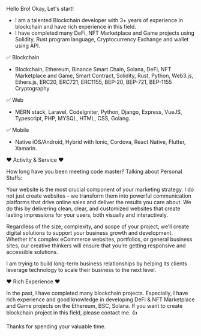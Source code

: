 Hello Bro! Okay, Let's start!
   - I am a talented Blockchain developer with 3+ years of experience in blockchain and have rich experience in this field.
   - I have completed many DeFi, NFT Marketplace and Game projects using Solidity, Rust program language, Cryptocurrency Exchange and wallet using API.

✅ Blockchain
-  Blockchain, Ethereum, Binance Smart Chain, Solana, DeFi, NFT Marketplace and Game, Smart Contract, Solidity, Rust, Python, Web3.js, Ethers.js, ERC20, ERC721, ERC1155, BEP-20, BEP-721, BEP-1155  Cryptography

✅ Web
-  MERN stack, Laravel, CodeIgniter, Python, Django, Express, VueJS, Typescript,  PHP,  MYSQL, HTML, CSS, Golang.

✅ Mobile
-  Native iOS/Android, Hybrid  with Ionic, Cordova, React Native, Flutter, Xamarin.

❤ Activity & Service ❤

How long have you been meeting code master? Talking about Personal Stuffs:

Your website is the most crucial component of your marketing strategy.
I do not just create websites – we transform them into powerful communication platforms that drive online sales and deliver the results you care about. We do this by delivering clean, clear, and customized websites that create lasting impressions for your users, both visually and interactively.

Regardless of the size, complexity, and scope of your project, we’ll create digital solutions to support your business growth and development. Whether it's complex eCommerce websites, portfolios, or general business sites, our creative thinkers will ensure that you’re getting responsive and accessible
solutions.

I am trying to build long-term business relationships by helping its clients leverage technology to scale their business to the next level.

❤ Rich Experience ❤

In the past, I have completed many blockchain projects.
Especially, I have rich experience and good knowledge in developing DeFi & NFT Marketplace and Game projects on the Ethereum, BSC, Solana.
If you want to create blockchain project in this field, please contact me. 👍

Thanks for spending your valuable time.
